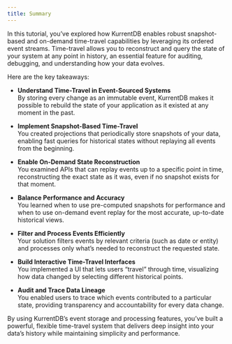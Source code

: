 ```yaml
---
title: Summary
---
```


In this tutorial, you’ve explored how KurrentDB enables robust snapshot-based and on-demand time-travel capabilities by leveraging its ordered event streams. Time-travel allows you to reconstruct and query the state of your system at any point in history, an essential feature for auditing, debugging, and understanding how your data evolves. 

Here are the key takeaways:

* **Understand Time-Travel in Event-Sourced Systems**  
  By storing every change as an immutable event, KurrentDB makes it possible to rebuild the state of your application as it existed at any moment in the past.

* **Implement Snapshot-Based Time-Travel**  
  You created projections that periodically store snapshots of your data, enabling fast queries for historical states without replaying all events from the beginning.

* **Enable On-Demand State Reconstruction**  
  You examined APIs that can replay events up to a specific point in time, reconstructing the exact state as it was, even if no snapshot exists for that moment.

* **Balance Performance and Accuracy**  
  You learned when to use pre-computed snapshots for performance and when to use on-demand event replay for the most accurate, up-to-date historical views.

* **Filter and Process Events Efficiently**  
  Your solution filters events by relevant criteria (such as date or entity) and processes only what’s needed to reconstruct the requested state.

* **Build Interactive Time-Travel Interfaces**  
  You implemented a UI that lets users “travel” through time, visualizing how data changed by selecting different historical points.

* **Audit and Trace Data Lineage**  
  You enabled users to trace which events contributed to a particular state, providing transparency and accountability for every data change.

By using KurrentDB’s event storage and processing features, you’ve built a powerful, flexible time-travel system that delivers deep insight into your data’s history while maintaining simplicity and performance.